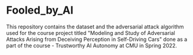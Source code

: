 # Fooled_by_AI
This repository contains the dataset and the adversarial attack algorithm used for the course project titled "Modeling and Study of Adversarial Attacks Arising from Deceiving Perception in Self-Driving Cars" done as a part of the course - Trustworthy AI Autonomy at CMU in Spring 2022.
